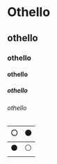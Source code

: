 # Othello
## othello
### othello
#### othello
##### othello
###### othello

|:white_circle:|:black_circle:|
|---|---|
|:black_circle:|:white_circle:|
